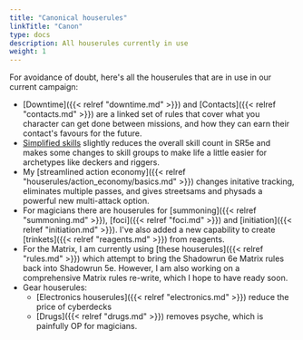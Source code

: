 ```yaml
---
title: "Canonical houserules"
linkTitle: "Canon"
type: docs
description: All houserules currently in use
weight: 1
---
```


For avoidance of doubt, here's all the houserules that are in use in our current campaign:

* [Downtime]({{< relref "downtime.md" >}}) and [Contacts]({{< relref "contacts.md" >}}) are a linked set of rules that cover what you character can get done between missions, and how they can earn their contact's favours for the future.
* [Simplified skills](/houserules/characters/skills) slightly reduces the overall skill count in SR5e and makes some changes to skill groups to make life a little easier for archetypes like deckers and riggers.
* My [streamlined action economy]({{< relref "houserules/action_economy/basics.md" >}}) changes initative tracking, eliminates multiple passes, and gives streetsams and physads a powerful new multi-attack option.
* For magicians there are houserules for [summoning]({{< relref "summoning.md" >}}), [foci]({{< relref "foci.md" >}}) and [initiation]({{< relref "initiation.md" >}}). I've also added a new capability to create [trinkets]({{< relref "reagents.md" >}}) from reagents.
* For the Matrix, I am currently using [these houserules]({{< relref "rules.md" >}}) which attempt to bring the Shadowrun 6e Matrix rules back into Shadowrun 5e. However, I am also working on a comprehensive Matrix rules re-write, which I hope to have ready soon.
* Gear houserules:
  * [Electronics houserules]({{< relref "electronics.md" >}}) reduce the price of cyberdecks
  * [Drugs]({{< relref "drugs.md" >}}) removes psyche, which is painfully OP for magicians.

